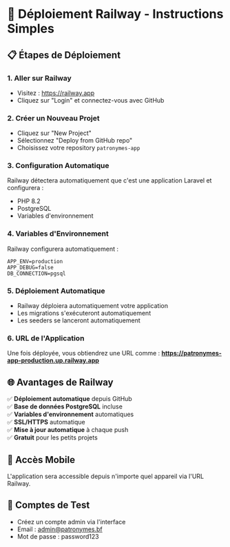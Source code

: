# 🚀 Déploiement Railway - Instructions Simples

## 📋 Étapes de Déploiement

### 1. **Aller sur Railway**

-   Visitez : https://railway.app
-   Cliquez sur "Login" et connectez-vous avec GitHub

### 2. **Créer un Nouveau Projet**

-   Cliquez sur "New Project"
-   Sélectionnez "Deploy from GitHub repo"
-   Choisissez votre repository `patronymes-app`

### 3. **Configuration Automatique**

Railway détectera automatiquement que c'est une application Laravel et configurera :

-   PHP 8.2
-   PostgreSQL
-   Variables d'environnement

### 4. **Variables d'Environnement**

Railway configurera automatiquement :

```
APP_ENV=production
APP_DEBUG=false
DB_CONNECTION=pgsql
```

### 5. **Déploiement Automatique**

-   Railway déploiera automatiquement votre application
-   Les migrations s'exécuteront automatiquement
-   Les seeders se lanceront automatiquement

### 6. **URL de l'Application**

Une fois déployée, vous obtiendrez une URL comme :
**https://patronymes-app-production.up.railway.app**

## 🌐 Avantages de Railway

✅ **Déploiement automatique** depuis GitHub  
✅ **Base de données PostgreSQL** incluse  
✅ **Variables d'environnement** automatiques  
✅ **SSL/HTTPS** automatique  
✅ **Mise à jour automatique** à chaque push  
✅ **Gratuit** pour les petits projets

## 📱 Accès Mobile

L'application sera accessible depuis n'importe quel appareil via l'URL Railway.

## 🔐 Comptes de Test

-   Créez un compte admin via l'interface
-   Email : admin@patronymes.bf
-   Mot de passe : password123
